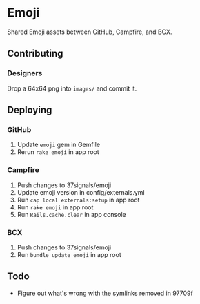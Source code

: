 Emoji
=====

Shared Emoji assets between GitHub, Campfire, and BCX.

Contributing
------------

### Designers

Drop a 64x64 png into `images/` and commit it.

Deploying
---------

### GitHub

1. Update `emoji` gem in Gemfile
1. Rerun `rake emoji` in app root

### Campfire

1. Push changes to 37signals/emoji
2. Update emoji version in config/externals.yml
3. Run `cap local externals:setup` in app root
4. Run `rake emoji` in app root
5. Run `Rails.cache.clear` in app console

### BCX

1. Push changes to 37signals/emoji
2. Run `bundle update emoji` in app root

Todo
----

- Figure out what's wrong with the symlinks removed in 97709f
